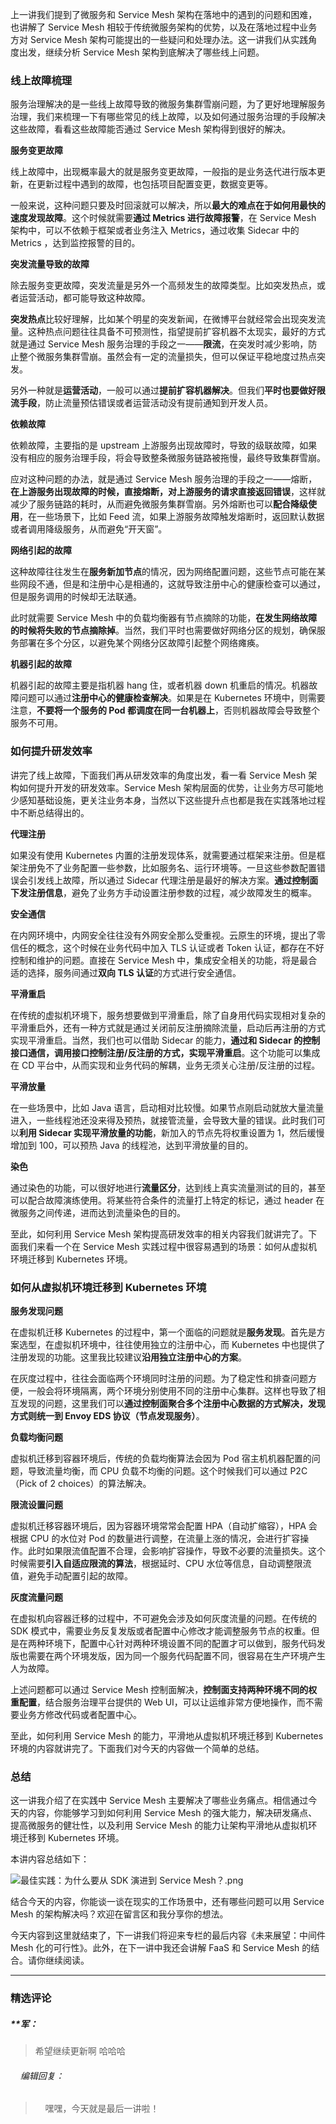 <p data-nodeid="485101">上一讲我们提到了微服务和 Service Mesh 架构在落地中的遇到的问题和困难，也讲解了 Service Mesh 相较于传统微服务架构的优势，以及在落地过程中业务方对 Service Mesh 架构可能提出的一些疑问和处理办法。这一讲我们从实践角度出发，继续分析 Service Mesh 架构到底解决了哪些线上问题。</p>
<h3 data-nodeid="485102">线上故障梳理</h3>
<p data-nodeid="485103">服务治理解决的是一些线上故障导致的微服务集群雪崩问题，为了更好地理解服务治理，我们来梳理一下有哪些常见的线上故障，以及如何通过服务治理的手段解决这些故障，看看这些故障能否通过 Service Mesh 架构得到很好的解决。</p>
<p data-nodeid="485104"><strong data-nodeid="485158">服务变更故障</strong></p>
<p data-nodeid="485105">线上故障中，出现概率最大的就是服务变更故障，一般指的是业务迭代进行版本更新，在更新过程中遇到的故障，也包括项目配置变更，数据变更等。</p>
<p data-nodeid="485106">一般来说，这种问题只要及时回滚就可以解决，所以<strong data-nodeid="485169">最大的难点在于如何用最快的速度发现故障</strong>。这个时候就需要<strong data-nodeid="485170">通过 Metrics 进行故障报警</strong>，在 Service Mesh 架构中，可以不依赖于框架或者业务注入 Metrics，通过收集 Sidecar 中的 Metrics ，达到监控报警的目的。</p>
<p data-nodeid="485107"><strong data-nodeid="485174">突发流量导致的故障</strong></p>
<p data-nodeid="485108">除去服务变更故障，突发流量是另外一个高频发生的故障类型。比如突发热点，或者运营活动，都可能导致这种故障。</p>
<p data-nodeid="485109"><strong data-nodeid="485184">突发热点</strong>比较好理解，比如某个明星的突发新闻，在微博平台就经常会出现突发流量。这种热点问题往往具备不可预测性，指望提前扩容机器不太现实，最好的方式就是通过 Service Mesh 服务治理的手段之一——<strong data-nodeid="485185">限流</strong>，在突发时减少影响，防止整个微服务集群雪崩。虽然会有一定的流量损失，但可以保证平稳地度过热点突发。</p>
<p data-nodeid="485110">另外一种就是<strong data-nodeid="485199">运营活动</strong>，一般可以通过<strong data-nodeid="485200">提前扩容机器解决</strong>。但我们<strong data-nodeid="485201">平时也要做好限流手段</strong>，防止流量预估错误或者运营活动没有提前通知到开发人员。</p>
<p data-nodeid="485111"><strong data-nodeid="485205">依赖故障</strong></p>
<p data-nodeid="485112">依赖故障，主要指的是 upstream 上游服务出现故障时，导致的级联故障，如果没有相应的服务治理手段，将会导致整条微服务链路被拖慢，最终导致集群雪崩。</p>
<p data-nodeid="485113">应对这种问题的办法，就是通过 Service Mesh 服务治理的手段之一——熔断，<strong data-nodeid="485216">在上游服务出现故障的时候，直接熔断，对上游服务的请求直接返回错误</strong>，这样就减少了服务链路的耗时，从而避免微服务集群雪崩。另外熔断也可以<strong data-nodeid="485217">配合降级使用</strong>，在一些场景下，比如 Feed 流，如果上游服务故障触发熔断时，返回默认数据或者调用降级服务，从而避免“开天窗”。</p>
<p data-nodeid="485114"><strong data-nodeid="485221">网络引起的故障</strong></p>
<p data-nodeid="485115">这种故障往往发生在<strong data-nodeid="485227">服务新加节点</strong>的情况，因为网络配置问题，这些节点可能在某些网段不通，但是和注册中心是相通的，这就导致注册中心的健康检查可以通过，但是服务调用的时候却无法联通。</p>
<p data-nodeid="485116">此时就需要 Service Mesh 中的负载均衡器有节点摘除的功能，<strong data-nodeid="485233">在发生网络故障的时候将失败的节点摘除掉</strong>。当然，我们平时也需要做好网络分区的规划，确保服务部署在多个分区，以避免某个网络分区故障引起整个网络瘫痪。</p>
<p data-nodeid="485117"><strong data-nodeid="485237">机器引起的故障</strong></p>
<p data-nodeid="485118">机器引起的故障主要是指机器 hang 住，或者机器 down 机重启的情况。机器故障问题可以通过<strong data-nodeid="485247">注册中心的健康检查解决</strong>。如果是在 Kubernetes 环境中，则需要注意，<strong data-nodeid="485248">不要将一个服务的 Pod 都调度在同一台机器上</strong>，否则机器故障会导致整个服务不可用。</p>
<h3 data-nodeid="485119">如何提升研发效率</h3>
<p data-nodeid="485120">讲完了线上故障，下面我们再从研发效率的角度出发，看一看 Service Mesh 架构如何提升开发的研发效率。Service Mesh 架构层面的优势，让业务方尽可能地少感知基础设施，更关注业务本身，当然以下这些提升点也都是我在实践落地过程中不断总结得出的。</p>
<p data-nodeid="485121"><strong data-nodeid="485254">代理注册</strong></p>
<p data-nodeid="485122">如果没有使用 Kubernetes 内置的注册发现体系，就需要通过框架来注册。但是框架注册免不了业务配置一些参数，比如服务名、运行环境等。一旦这些参数配置错误会引发线上故障，所以通过 Sidecar 代理注册是最好的解决方案。<strong data-nodeid="485260">通过控制面下发注册信息</strong>，避免了业务方手动设置注册参数的过程，减少故障发生的概率。</p>
<p data-nodeid="485123"><strong data-nodeid="485264">安全通信</strong></p>
<p data-nodeid="485124">在内网环境中，内网安全往往没有外网安全那么受重视。云原生的环境，提出了零信任的概念，这个时候在业务代码中加入 TLS 认证或者 Token 认证，都存在不好控制和维护的问题。直接在 Service Mesh 中，集成安全相关的功能，将是最合适的选择，服务间通过<strong data-nodeid="485270">双向 TLS 认证</strong>的方式进行安全通信。</p>
<p data-nodeid="485125"><strong data-nodeid="485274">平滑重启</strong></p>
<p data-nodeid="485126">在传统的虚拟机环境下，服务想要做到平滑重启，除了自身用代码实现相对复杂的平滑重启外，还有一种方式就是通过关闭前反注册摘除流量，启动后再注册的方式实现平滑重启。当然，我们也可以借助 Sidecar 的能力，<strong data-nodeid="485280">通过和 Sidecar 的控制接口通信，调用接口控制注册/反注册的方式，实现平滑重启</strong>。这个功能可以集成在 CD 平台中，从而实现和业务代码的解耦，业务无须关心注册/反注册的过程。</p>
<p data-nodeid="485127"><strong data-nodeid="485284">平滑放量</strong></p>
<p data-nodeid="485128">在一些场景中，比如 Java 语言，启动相对比较慢。如果节点刚启动就放大量流量进入，一些线程池还没来得及预热，就接管流量，会导致大量的错误。此时我们可以<strong data-nodeid="485290">利用 Sidecar 实现平滑放量的功能</strong>，新加入的节点先将权重设置为 1，然后缓慢增加到 100，可以预热 Java 的线程池，达到平滑放量的目的。</p>
<p data-nodeid="485129"><strong data-nodeid="485294">染色</strong></p>
<p data-nodeid="485130">通过染色的功能，可以很好地进行<strong data-nodeid="485300">流量区分</strong>，达到线上真实流量测试的目的，甚至可以配合故障演练使用。将某些符合条件的流量打上特定的标记，通过 header 在微服务之间传递，进而达到流量染色的目的。</p>
<p data-nodeid="485131">至此，如何利用 Service Mesh 架构提高研发效率的相关内容我们就讲完了。下面我们来看一个在 Service Mesh 实践过程中很容易遇到的场景：如何从虚拟机环境迁移到 Kubernetes 环境。</p>
<h3 data-nodeid="490113" class="">如何从虚拟机环境迁移到 Kubernetes 环境</h3>








<p data-nodeid="485133"><strong data-nodeid="485314">服务发现问题</strong></p>
<p data-nodeid="485134">在虚拟机迁移 Kubernetes 的过程中，第一个面临的问题就是<strong data-nodeid="485324">服务发现</strong>。首先是方案选型，在虚拟机环境中，往往使用独立的注册中心，而 Kubernetes 中也提供了注册发现的功能。这里我比较建议<strong data-nodeid="485325">沿用独立注册中心的方案</strong>。</p>
<p data-nodeid="485135">在灰度过程中，往往会面临两个环境同时注册的问题。为了稳定性和排查问题方便，一般会将环境隔离，两个环境分别使用不同的注册中心集群。这样也导致了相互发现的问题，这里我们可以<strong data-nodeid="485331">通过控制面聚合多个注册中心数据的方式解决，发现方式则统一到 Envoy EDS 协议（节点发现服务）</strong>。</p>
<p data-nodeid="485136"><strong data-nodeid="485335">负载均衡问题</strong></p>
<p data-nodeid="485137">虚拟机迁移到容器环境后，传统的负载均衡算法会因为 Pod 宿主机机器配置的问题，导致流量均衡，而 CPU 负载不均衡的问题。这个时候我们可以通过 P2C（Pick of 2 choices）的算法解决。</p>
<p data-nodeid="485138"><strong data-nodeid="485340">限流设置问题</strong></p>
<p data-nodeid="485139">虚拟机迁移容器环境后，因为容器环境常常会配置 HPA（自动扩缩容），HPA 会根据 CPU 的水位对 Pod 的数量进行调整，在流量上涨的情况，会进行扩容操作。此时如果限流值配置不合理，会影响扩容操作，导致不必要的流量损失。这个时候需要<strong data-nodeid="485346">引入自适应限流的算法</strong>，根据延时、CPU 水位等信息，自动调整限流值，避免手动配置引起的故障。</p>
<p data-nodeid="485140"><strong data-nodeid="485350">灰度流量问题</strong></p>
<p data-nodeid="485141">在虚拟机向容器迁移的过程中，不可避免会涉及如何灰度流量的问题。在传统的 SDK 模式中，需要业务反复发版或者配置中心修改才能调整服务节点的权重。但是在两种环境下，配置中心针对两种环境设置不同的配置才可以做到，服务代码发版也需要在两个环境发版，因为同一个服务代码配置不同，很容易在生产环境产生人为故障。</p>
<p data-nodeid="485142">上述问题都可以通过 Service Mesh 控制面解决，<strong data-nodeid="485357">控制面支持两种环境不同的权重配置</strong>，结合服务治理平台提供的 Web UI，可以让运维非常方便地操作，而不需要业务方修改代码或者配置中心。</p>
<p data-nodeid="485143">至此，如何利用 Service Mesh 的能力，平滑地从虚拟机环境迁移到 Kubernetes 环境的内容就讲完了。下面我们对今天的内容做一个简单的总结。</p>
<h3 data-nodeid="485144">总结</h3>
<p data-nodeid="485145">这一讲我介绍了在实践中 Service Mesh 主要解决了哪些业务痛点。相信通过今天的内容，你能够学习到如何利用 Service Mesh 的强大能力，解决研发痛点、提高微服务的健壮性，以及利用 Service Mesh 的能力让架构平滑地从虚拟机环境迁移到 Kubernetes 环境。</p>
<p data-nodeid="485146">本讲内容总结如下：</p>
<p data-nodeid="490627" class="te-preview-highlight"><img src="https://s0.lgstatic.com/i/image6/M00/13/54/CioPOWBCBymAbElLAAHzHabcr4w419.png" alt="最佳实践：为什么要从 SDK  演进到 Service Mesh？.png" data-nodeid="490630"></p>

<p data-nodeid="485148">结合今天的内容，你能谈一谈在现实的工作场景中，还有哪些问题可以用 Service Mesh 的架构解决吗？欢迎在留言区和我分享你的想法。</p>
<p data-nodeid="485149">今天内容到这里就结束了，下一讲我们将迎来专栏的最后内容《未来展望：中间件 Mesh 化的可行性》。此外，在下一讲中我还会讲解 FaaS 和 Service Mesh 的结合。请你继续阅读。</p>

---

### 精选评论

##### **军：
> 希望继续更新啊 哈哈哈

 ###### &nbsp;&nbsp;&nbsp; 编辑回复：
> &nbsp;&nbsp;&nbsp; 嘿嘿，今天就是最后一讲啦！

